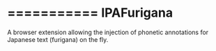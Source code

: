 ===========
IPAFurigana
===========

A browser extension allowing the injection of phonetic annotations for Japanese text (furigana) on the fly.
